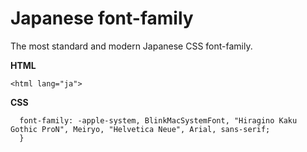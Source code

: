 # Japanese font-family
The most standard and modern Japanese CSS font-family.

**HTML**

`<html lang="ja">`

**CSS**

```body {
  font-family: -apple-system, BlinkMacSystemFont, "Hiragino Kaku Gothic ProN", Meiryo, "Helvetica Neue", Arial, sans-serif;
  }
```
